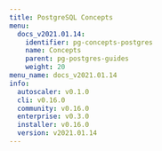 ```yaml
---
title: PostgreSQL Concepts
menu:
  docs_v2021.01.14:
    identifier: pg-concepts-postgres
    name: Concepts
    parent: pg-postgres-guides
    weight: 20
menu_name: docs_v2021.01.14
info:
  autoscaler: v0.1.0
  cli: v0.16.0
  community: v0.16.0
  enterprise: v0.3.0
  installer: v0.16.0
  version: v2021.01.14
---
```


